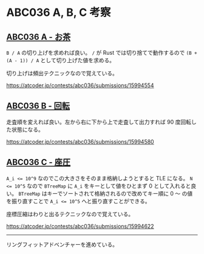 # ABC036 A, B, C 考察

## [ABC036 A - お茶](https://atcoder.jp/contests/abc036/tasks/abc036_a)

`B / A` の切り上げを求めれば良い。 `/` が Rust では切り捨てで動作するので `(B + (A - 1)) / A` として切り上げた値を求める。

切り上げは頻出テクニックなので覚えている。

<https://atcoder.jp/contests/abc036/submissions/15994554>

## [ABC036 B - 回転](https://atcoder.jp/contests/abc036/tasks/abc036_b)

走査順を変えれば良い。左から右に下から上で走査して出力すれば 90 度回転した状態になる。

<https://atcoder.jp/contests/abc036/submissions/15994580>

## [ABC036 C - 座圧](https://atcoder.jp/contests/abc036/tasks/abc036_c)

`A_i <= 10^9` なのでこの大きさをそのまま格納しようとすると TLE になる。 `N <= 10^5` なので `BTreeMap` に `A_i` をキーとして値をひとまず 0 として入れると良い。 `BTreeMap` はキーでソートされて格納されるので改めてキー順に 0 〜 の値を振り直すことで `A_i <= 10^5` へと振り直すことができる。

座標圧縮はわりと出るテクニックなので覚えている。

<https://atcoder.jp/contests/abc036/submissions/15994622>

---

リングフィットアドベンチャーを進めている。
